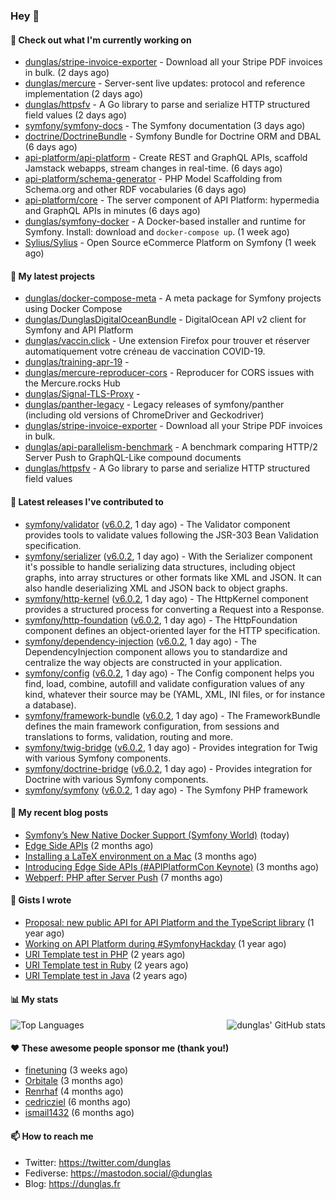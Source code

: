 ### Hey 👋

#### 👷 Check out what I'm currently working on

- [dunglas/stripe-invoice-exporter](https://github.com/dunglas/stripe-invoice-exporter) - Download all your Stripe PDF invoices in bulk. (2 days ago)
- [dunglas/mercure](https://github.com/dunglas/mercure) - Server-sent live updates: protocol and reference implementation (2 days ago)
- [dunglas/httpsfv](https://github.com/dunglas/httpsfv) - A Go library to parse and serialize HTTP structured field values (2 days ago)
- [symfony/symfony-docs](https://github.com/symfony/symfony-docs) - The Symfony documentation (3 days ago)
- [doctrine/DoctrineBundle](https://github.com/doctrine/DoctrineBundle) - Symfony Bundle for Doctrine ORM and DBAL (6 days ago)
- [api-platform/api-platform](https://github.com/api-platform/api-platform) - Create REST and GraphQL APIs, scaffold Jamstack webapps, stream changes in real-time. (6 days ago)
- [api-platform/schema-generator](https://github.com/api-platform/schema-generator) - PHP Model Scaffolding from Schema.org and other RDF vocabularies (6 days ago)
- [api-platform/core](https://github.com/api-platform/core) - The server component of API Platform: hypermedia and GraphQL APIs in minutes (6 days ago)
- [dunglas/symfony-docker](https://github.com/dunglas/symfony-docker) - A Docker-based installer and runtime for Symfony. Install: download and `docker-compose up`. (1 week ago)
- [Sylius/Sylius](https://github.com/Sylius/Sylius) - Open Source eCommerce Platform on Symfony (1 week ago)

#### 🌱 My latest projects

- [dunglas/docker-compose-meta](https://github.com/dunglas/docker-compose-meta) - A meta package for Symfony projects using Docker Compose
- [dunglas/DunglasDigitalOceanBundle](https://github.com/dunglas/DunglasDigitalOceanBundle) - DigitalOcean API v2 client for Symfony and API Platform
- [dunglas/vaccin.click](https://github.com/dunglas/vaccin.click) - Une extension Firefox pour trouver et réserver automatiquement votre créneau de vaccination COVID-19.
- [dunglas/training-apr-19](https://github.com/dunglas/training-apr-19) - 
- [dunglas/mercure-reproducer-cors](https://github.com/dunglas/mercure-reproducer-cors) - Reproducer for CORS issues with the Mercure.rocks Hub
- [dunglas/Signal-TLS-Proxy](https://github.com/dunglas/Signal-TLS-Proxy) - 
- [dunglas/panther-legacy](https://github.com/dunglas/panther-legacy) - Legacy releases of symfony/panther (including old versions of ChromeDriver and Geckodriver)
- [dunglas/stripe-invoice-exporter](https://github.com/dunglas/stripe-invoice-exporter) - Download all your Stripe PDF invoices in bulk.
- [dunglas/api-parallelism-benchmark](https://github.com/dunglas/api-parallelism-benchmark) - A benchmark comparing HTTP/2 Server Push to GraphQL-Like compound documents
- [dunglas/httpsfv](https://github.com/dunglas/httpsfv) - A Go library to parse and serialize HTTP structured field values

#### 🔭 Latest releases I've contributed to

- [symfony/validator](https://github.com/symfony/validator) ([v6.0.2](https://github.com/symfony/validator/releases/tag/v6.0.2), 1 day ago) - The Validator component provides tools to validate values following the JSR-303 Bean Validation specification.
- [symfony/serializer](https://github.com/symfony/serializer) ([v6.0.2](https://github.com/symfony/serializer/releases/tag/v6.0.2), 1 day ago) - With the Serializer component it&#39;s possible to handle serializing data structures, including object graphs, into array structures or other formats like XML and JSON. It can also handle deserializing XML and JSON back to object graphs.
- [symfony/http-kernel](https://github.com/symfony/http-kernel) ([v6.0.2](https://github.com/symfony/http-kernel/releases/tag/v6.0.2), 1 day ago) - The HttpKernel component provides a structured process for converting a Request into a Response.
- [symfony/http-foundation](https://github.com/symfony/http-foundation) ([v6.0.2](https://github.com/symfony/http-foundation/releases/tag/v6.0.2), 1 day ago) - The HttpFoundation component defines an object-oriented layer for the HTTP specification.
- [symfony/dependency-injection](https://github.com/symfony/dependency-injection) ([v6.0.2](https://github.com/symfony/dependency-injection/releases/tag/v6.0.2), 1 day ago) - The DependencyInjection component allows you to standardize and centralize the way objects are constructed in your application.
- [symfony/config](https://github.com/symfony/config) ([v6.0.2](https://github.com/symfony/config/releases/tag/v6.0.2), 1 day ago) - The Config component helps you find, load, combine, autofill and validate configuration values of any kind, whatever their source may be (YAML, XML, INI files, or for instance a database).
- [symfony/framework-bundle](https://github.com/symfony/framework-bundle) ([v6.0.2](https://github.com/symfony/framework-bundle/releases/tag/v6.0.2), 1 day ago) - The FrameworkBundle defines the main framework configuration, from sessions and translations to forms, validation, routing and more.
- [symfony/twig-bridge](https://github.com/symfony/twig-bridge) ([v6.0.2](https://github.com/symfony/twig-bridge/releases/tag/v6.0.2), 1 day ago) - Provides integration for Twig with various Symfony components.
- [symfony/doctrine-bridge](https://github.com/symfony/doctrine-bridge) ([v6.0.2](https://github.com/symfony/doctrine-bridge/releases/tag/v6.0.2), 1 day ago) - Provides integration for Doctrine with various Symfony components.
- [symfony/symfony](https://github.com/symfony/symfony) ([v6.0.2](https://github.com/symfony/symfony/releases/tag/v6.0.2), 1 day ago) - The Symfony PHP framework

#### 📜 My recent blog posts

- [Symfony’s New Native Docker Support (Symfony World)](https://dunglas.fr/2021/12/symfonys-new-native-docker-support-symfony-world/) (today)
- [Edge Side APIs](https://dunglas.fr/2021/10/edge-side-apis/) (2 months ago)
- [Installing a LaTeX environment on a Mac](https://dunglas.fr/2021/09/installing-a-latex-environment-on-a-mac/) (3 months ago)
- [Introducing Edge Side APIs (#APIPlatformCon Keynote)](https://dunglas.fr/2021/09/introducing-edge-side-apis-apiplatformcon-keynote/) (3 months ago)
- [Webperf: PHP after Server Push](https://dunglas.fr/2021/05/webperf-php-after-server-push/) (7 months ago)

#### 📓 Gists I wrote

- [Proposal: new public API for API Platform and the TypeScript library](https://gist.github.com/4da2026f34bf7f18e1db955ef8a9b417) (1 year ago)
- [Working on API Platform during #SymfonyHackday](https://gist.github.com/3949272d40e6390cdd2850a4f312a02a) (1 year ago)
- [URI Template test in PHP](https://gist.github.com/5b10b586427cf66e78a968f82f80691a) (2 years ago)
- [URI Template test in Ruby](https://gist.github.com/ec793690f66167cb849c02284ecf748d) (2 years ago)
- [URI Template test in Java](https://gist.github.com/788b70312231d24e46d7632c634784f5) (2 years ago)

#### 📊 My stats

<img align="right" alt="dunglas' GitHub stats" src="https://github-readme-stats.vercel.app/api?username=dunglas&count_private=1&show_icons=true">

![Top Languages](https://github-readme-stats.vercel.app/api/top-langs/?username=dunglas)

#### ❤️ These awesome people sponsor me (thank you!)

- [finetuning](https://github.com/finetuning) (3 weeks ago)
- [Orbitale](https://github.com/Orbitale) (3 months ago)
- [Renrhaf](https://github.com/Renrhaf) (4 months ago)
- [cedricziel](https://github.com/cedricziel) (6 months ago)
- [ismail1432](https://github.com/ismail1432) (6 months ago)

#### 📫 How to reach me

- Twitter: https://twitter.com/dunglas
- Fediverse: https://mastodon.social/@dunglas
- Blog: https://dunglas.fr
